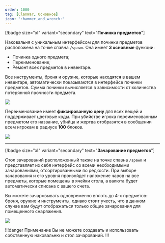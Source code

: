 ```yaml
---
order: 1000
tag: [ClanWar, Основное]
icon: ":hammer_and_wrench:"
---
```

[!badge size="xl" variant="secondary" text="**Починка предметов**"]

Наковальня с уникальным интерфейсом для починки предметов расположена на точке спавна `/spawn`. Она имеет **3 основные** функции: 

- Починка одного предмета; 
- Переименование; 
- Ремонт всех предметов в инвентаре. 

Все инструменты, броня и оружие, которые находятся в вашем инвентаре, автоматически показываются в интерфейсе починки предметов. Сумма починки вычисляется в зависимости от количества потерянной прочности предмета. 

![](https://imgur.com/y2u4FzC.png) 

Переименование имеет **фиксированную цену** для всех вещей и поддерживает цветовые коды. 
При убийстве игрока переименованным предметом его название, убийца и жертва отобразятся в сообщении всем игрокам в радиусе **100** блоков.

![](https://imgur.com/XOJXuvd.png)

------------

[!badge size="xl" variant="secondary" text="**Зачарование предметов**"]

Стол зачарований расположенный также на точке спавна `/spawn` и представляет из себя интерфейс со всеми необходимыми зачарованиями, отсортированными по редкости. При выборе зачарования и его уровня произойдет наложение чаров на все предметы, которые помещены в ячейки стола, а валюта будет автоматически списана с вашего счета.

Вы можете зачаровывать одновременно вплоть до 4-х предметов: броня, оружие и инструменты, однако стоит учесть, что в данном случае вам будут отображаться только общие зачарования для помещенного снаряжения.

![](https://imgur.com/ml7q3k1.png)

!!!danger Примечание
Вы не можете создавать и использовать собственную наковальню и стол зачарований.
!!! 